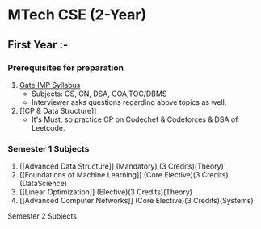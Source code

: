 # MTech CSE (2-Year)

## First Year :-

### Prerequisites for preparation

1. [Gate IMP Syllabus](../GATE%20Prep/Gate%20IMP%20Syllabus.md)
	- Subjects: OS, CN, DSA, COA,TOC/DBMS 
	- Interviewer asks questions regarding above topics as well.
2. [[CP & Data Structure]]
	- It's Must, so practice CP on Codechef & Codeforces & DSA of Leetcode.

### Semester 1 Subjects

1. [[Advanced Data Structure]] (Mandatory) (3 Credits)(Theory)
2. [[Foundations of Machine Learning]] (Core Elective)(3 Credits)(DataScience)
3. [[Linear Optimization]] (Elective)(3 Credits)(Theory)
4. [[Advanced Computer Networks]] (Core Elective)(3 Credits)(Systems)

Semester 2 Subjects

